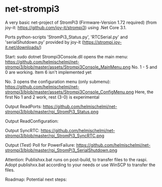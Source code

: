 # net-strompi3
A very basic net-project of StromPi3 (Firmware-Version 1.72 required) (from joy-it: https://github.com/joy-it/strompi3) using .Net Core 3.1.

Ports python-scripts 'StromPi3_Status.py', 'RTCSerial.py' and 'serialShutdown.py'
provided by joy-it (https://strompi.joy-it.net/downloads/)

Start: sudo dotnet Strompi3Console.dll
opens the main menu: https://github.com/helmischelmi/net-strompi3/blob/master/assets/Strompi3Console_MainMenu.png
No. 1 - 5 and 0 are working. Item 6 isn't implemented yet

No. 3 opens the configuration menu (only submenu): 
https://github.com/helmischelmi/net-strompi3/blob/master/assets/Strompi3Console_ConfigMenu.png
Here, the first No 1 and 2 work, rest (3-0) is experimental

Output ReadPorts:
https://github.com/helmischelmi/net-strompi3/blob/master/rpi_StromPi3_Status.png

Output ReadConfiguration:

Output SyncRTC:
https://github.com/helmischelmi/net-strompi3/blob/master/rpi_StromPi3_SyncRTC.png

Output (Test) Poll for PowerFailure:
https://github.com/helmischelmi/net-strompi3/blob/master/rpi_StromPi3_SerialShutdown.png

Attention: Publishxx.bat runs on post-build, to transfer files to the raspi.
Adopt publishxx.bat according to your needs or use WinSCP to transfer the files.

Roadmap: 
Potential next steps: 
